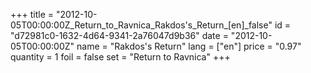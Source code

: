 +++
title = "2012-10-05T00:00:00Z_Return_to_Ravnica_Rakdos's_Return_[en]_false"
id = "d72981c0-1632-4d64-9341-2a76047d9b36"
date = "2012-10-05T00:00:00Z"
name = "Rakdos's Return"
lang = ["en"]
price = "0.97"
quantity = 1
foil = false
set = "Return to Ravnica"
+++
